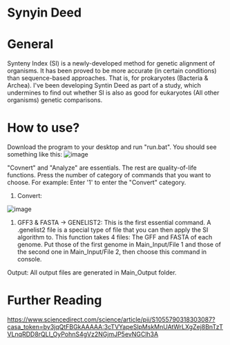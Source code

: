 # Synyin Deed

# General
Synteny Index (SI) is a newly-developed method for genetic alignment of organisms. It has been proved to be more accurate (in certain conditions) than sequence-based approaches. That is, for prokaryotes (Bacteria & Archea).
I've been developing Syntin Deed as part of a study, which undermines to find out whether SI is also as good for eukaryotes (All other organisms) genetic comparisons.

# How to use?
Download the program to your desktop and run "run.bat".
You should see something like this:
![image](https://user-images.githubusercontent.com/73846269/204306416-6f4aa33d-788f-4668-8efd-a5bb5990e801.png)

"Covnert" and "Analyze" are essentials. The rest are quality-of-life functions.
Press the number of category of commands that you want to choose. For example: Enter '1' to enter the "Convert" category.


1. Convert:

![image](https://user-images.githubusercontent.com/73846269/204307786-125b1b04-93a2-47c3-bad6-d4785434b947.png)

1. GFF3 & FASTA -> GENELIST2: This is the first essential command. A .genelist2 file is a special type of file that you can then apply the SI algorithm to.
This function takes 4 files: The GFF and FASTA of each genome. Put those of the first genome in Main_Input/File 1 and those of the second one in Main_Input/File 2, then choose this command in console.

Output:
All output files are generated in Main_Output folder.


# Further Reading
https://www.sciencedirect.com/science/article/pii/S1055790318303087?casa_token=by3jqQtFBGkAAAAA:3cTVYapeSlpMskMnUAtWrLXgZej8BnTzTVLnqRDD8rQLI_OyPohnS4gVz2NGjmJP5evNGClh3A
